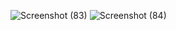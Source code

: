 ![Screenshot (83)](https://github.com/richoyudha027/PemrogramanWeb/assets/115569013/1ad82eff-4500-4b1a-b107-f7f6aca2adb1)
![Screenshot (84)](https://github.com/richoyudha027/PemrogramanWeb/assets/115569013/c7214b7b-3dc2-4cae-968e-ee29743f03fb)

